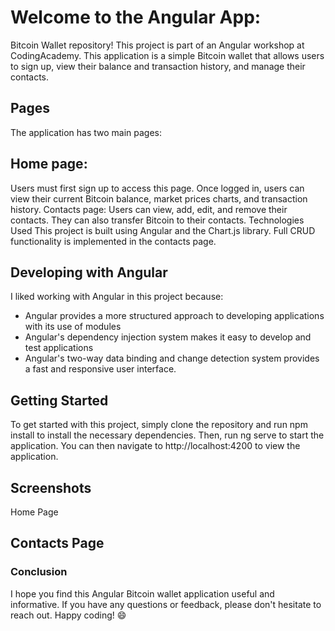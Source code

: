 # Welcome to the Angular App:
Bitcoin Wallet repository! This project is part of an Angular workshop at CodingAcademy. This application is a simple Bitcoin wallet that allows users to sign up, view their balance and transaction history, and manage their contacts.

## Pages
The application has two main pages:

## Home page:
Users must first sign up to access this page. Once logged in, users can view their current Bitcoin balance, market prices charts, and transaction history.
Contacts page: Users can view, add, edit, and remove their contacts. They can also transfer Bitcoin to their contacts.
Technologies Used
This project is built using Angular and the Chart.js library. Full CRUD functionality is implemented in the contacts page.

## Developing with Angular
I liked working with Angular in this project because:

- Angular provides a more structured approach to developing applications with its use of modules
- Angular's dependency injection system makes it easy to develop and test applications
- Angular's two-way data binding and change detection system provides a fast and responsive user interface.

## Getting Started
To get started with this project, simply clone the repository and run npm install to install the necessary dependencies. Then, run ng serve to start the application. You can then navigate to http://localhost:4200 to view the application.

## Screenshots
Home Page

## Contacts Page

### Conclusion
I hope you find this Angular Bitcoin wallet application useful and informative. If you have any questions or feedback, please don't hesitate to reach out. Happy coding! :smile:
